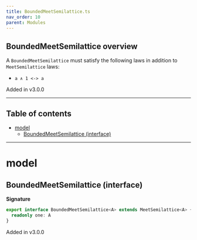 ```yaml
---
title: BoundedMeetSemilattice.ts
nav_order: 10
parent: Modules
---
```


## BoundedMeetSemilattice overview

A `BoundedMeetSemilattice` must satisfy the following laws in addition to `MeetSemilattice` laws:

- `a ∧ 1 <-> a`

Added in v3.0.0

---

<h2 class="text-delta">Table of contents</h2>

- [model](#model)
  - [BoundedMeetSemilattice (interface)](#boundedmeetsemilattice-interface)

---

# model

## BoundedMeetSemilattice (interface)

**Signature**

```ts
export interface BoundedMeetSemilattice<A> extends MeetSemilattice<A> {
  readonly one: A
}
```

Added in v3.0.0
